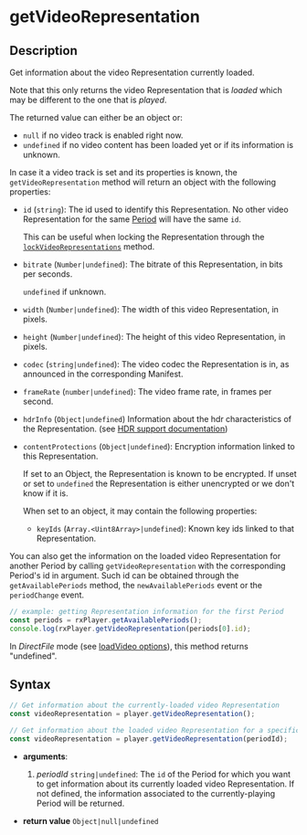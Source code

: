 # getVideoRepresentation

## Description

Get information about the video Representation currently loaded.

Note that this only returns the video Representation that is _loaded_ which may be
different to the one that is _played_.

The returned value can either be an object or:

- `null` if no video track is enabled right now.
- `undefined` if no video content has been loaded yet or if its information is unknown.

In case it a video track is set and its properties is known, the `getVideoRepresentation`
method will return an object with the following properties:

- `id` (`string`): The id used to identify this Representation. No other video
  Representation for the same [Period](../../Getting_Started/Glossary.md#period) will have
  the same `id`.

  This can be useful when locking the Representation through the
  [`lockVideoRepresentations`](./lockAudioVideoRepresentations.md) method.

- `bitrate` (`Number|undefined`): The bitrate of this Representation, in bits per seconds.

  `undefined` if unknown.

- `width` (`Number|undefined`): The width of this video Representation, in pixels.

- `height` (`Number|undefined`): The height of this video Representation, in pixels.

- `codec` (`string|undefined`): The video codec the Representation is in, as announced in
  the corresponding Manifest.

- `frameRate` (`number|undefined`): The video frame rate, in frames per second.

- `hdrInfo` (`Object|undefined`) Information about the hdr characteristics of the
  Representation. (see [HDR support documentation](../Miscellaneous/hdr.md#hdrinfo))

- `contentProtections` (`Object|undefined`): Encryption information linked to this
  Representation.

  If set to an Object, the Representation is known to be encrypted. If unset or set to
  `undefined` the Representation is either unencrypted or we don't know if it is.

  When set to an object, it may contain the following properties:

  - `keyIds` (`Array.<Uint8Array>|undefined`): Known key ids linked to that
    Representation.

You can also get the information on the loaded video Representation for another Period by
calling `getVideoRepresentation` with the corresponding Period's id in argument. Such id
can be obtained through the `getAvailablePeriods` method, the `newAvailablePeriods` event
or the `periodChange` event.

```js
// example: getting Representation information for the first Period
const periods = rxPlayer.getAvailablePeriods();
console.log(rxPlayer.getVideoRepresentation(periods[0].id);
```

<div class="warning">
In <i>DirectFile</i> mode (see <a
href="../Loading_a_Content.md#transport">loadVideo options</a>), this method
returns "undefined".
</div>

## Syntax

```js
// Get information about the currently-loaded video Representation
const videoRepresentation = player.getVideoRepresentation();

// Get information about the loaded video Representation for a specific Period
const videoRepresentation = player.getVideoRepresentation(periodId);
```

- **arguments**:

  1.  _periodId_ `string|undefined`: The `id` of the Period for which you want to get
      information about its currently loaded video Representation. If not defined, the
      information associated to the currently-playing Period will be returned.

- **return value** `Object|null|undefined`
